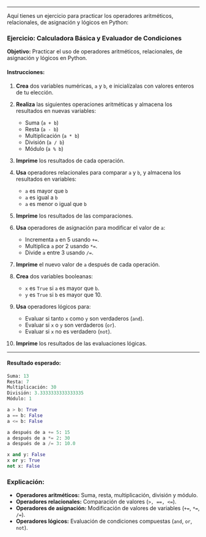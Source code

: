 ___
Aquí tienes un ejercicio para practicar los operadores aritméticos, relacionales, de asignación y lógicos en Python:

### Ejercicio: Calculadora Básica y Evaluador de Condiciones

**Objetivo:** Practicar el uso de operadores aritméticos, relacionales, de asignación y lógicos en Python.

#### Instrucciones:
1. **Crea** dos variables numéricas, `a` y `b`, e inicialízalas con valores enteros de tu elección.
   
2. **Realiza** las siguientes operaciones aritméticas y almacena los resultados en nuevas variables:
   - Suma (`a + b`)
   - Resta (`a - b`)
   - Multiplicación (`a * b`)
   - División (`a / b`)
   - Módulo (`a % b`)
   
3. **Imprime** los resultados de cada operación.

4. **Usa** operadores relacionales para comparar `a` y `b`, y almacena los resultados en variables:
   - `a` es mayor que `b`
   - `a` es igual a `b`
   - `a` es menor o igual que `b`
   
5. **Imprime** los resultados de las comparaciones.

6. **Usa** operadores de asignación para modificar el valor de `a`:
   - Incrementa `a` en 5 usando `+=`.
   - Multiplica `a` por 2 usando `*=`.
   - Divide `a` entre 3 usando `/=`.
   
7. **Imprime** el nuevo valor de `a` después de cada operación.

8. **Crea** dos variables booleanas:
   - `x` es `True` si `a` es mayor que `b`.
   - `y` es `True` si `b` es mayor que 10.
   
9. **Usa** operadores lógicos para:
   - Evaluar si tanto `x` como `y` son verdaderos (`and`).
   - Evaluar si `x` o `y` son verdaderos (`or`).
   - Evaluar si `x` no es verdadero (`not`).

10. **Imprime** los resultados de las evaluaciones lógicas.
___
#### Resultado esperado:
```python
Suma: 13
Resta: 7
Multiplicación: 30
División: 3.3333333333333335
Módulo: 1

a > b: True
a == b: False
a <= b: False

a después de a += 5: 15
a después de a *= 2: 30
a después de a /= 3: 10.0

x and y: False
x or y: True
not x: False
```

### Explicación:
- **Operadores aritméticos:** Suma, resta, multiplicación, división y módulo.
- **Operadores relacionales:** Comparación de valores (`>, ==, <=`).
- **Operadores de asignación:** Modificación de valores de variables (`+=`, `*=`, `/=`).
- **Operadores lógicos:** Evaluación de condiciones compuestas (`and`, `or`, `not`).